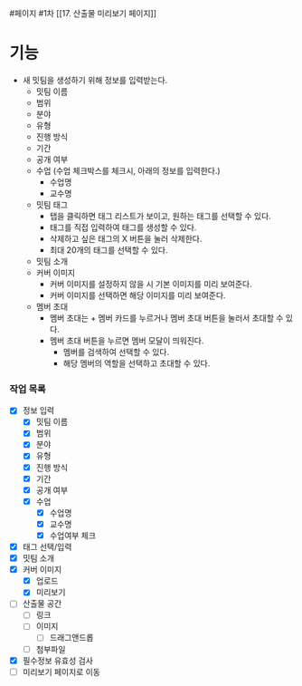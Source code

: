 #페이지 #1차 
[[17. 산출물 미리보기 페이지]]
# 기능
* 새 밋팀을 생성하기 위해 정보를 입력받는다.
	* 밋팀 이름
	* 범위
	* 분야
	* 유형
	* 진행 방식
	* 기간
	* 공개 여부
	* 수업 (수업 체크박스를 체크시, 아래의 정보를 입력한다.)
		* 수업명
		* 교수명
	* 밋팀 태그
		* 탭을 클릭하면 태그 리스트가 보이고, 원하는 태그를 선택할 수 있다.
		* 태그를 직접 입력하여 태그를 생성할 수 있다.
		* 삭제하고 싶은 태그의 X 버튼을 눌러 삭제한다.
		* 최대 20개의 태그를 선택할 수 있다.
	* 밋팀 소개
	* 커버 이미지
		* 커버 이미지를 설정하지 않을 시 기본 이미지를 미리 보여준다.
		* 커버 이미지를 선택하면 해당 이미지를 미리 보여준다.
	* 멤버 초대
		* 멤버 초대는 + 멤버 카드를 누르거나 멤버 초대 버튼을 눌러서 초대할 수 있다.
		* 멤버 초대 버튼을 누르면 멤버 모달이 띄워진다.
			* 멤버를 검색하여 선택할 수 있다.
			* 해당 멤버의 역할을 선택하고 초대할 수 있다.

### 작업 목록
* [x] 정보 입력
	* [x] 밋팀 이름
	* [x] 범위
	* [x] 분야
	* [x] 유형
	* [x] 진행 방식
	* [x] 기간
	* [x] 공개 여부
	* [x] 수업
		* [x] 수업명
		* [x] 교수명
		* [x] 수업여부 체크
* [x] 태그 선택/입력
* [x] 밋팀 소개
* [x] 커버 이미지
	* [x] 업로드
	* [x] 미리보기
* [ ] 산출물 공간
	* [ ] 링크
	* [ ] 이미지
		* [ ] 드래그앤드롭
	* [ ] 첨부파일
* [x] 필수정보 유효성 검사
* [ ] 미리보기 페이지로 이동